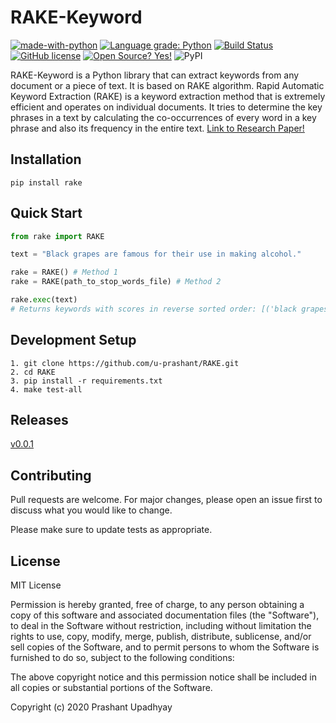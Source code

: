 # RAKE-Keyword

[![made-with-python](https://img.shields.io/badge/language-python-blue)](https://www.python.org/)
[![Language grade: Python](https://img.shields.io/lgtm/grade/python/g/u-prashant/RAKE.svg?logo=lgtm&logoWidth=18&color=blue)](https://lgtm.com/projects/g/u-prashant/RAKE/context:python)
[![Build Status](https://img.shields.io/travis/u-prashant/RAKE?color=blue)](https://travis-ci.com/u-prashant/RAKE)
[![GitHub license](https://img.shields.io/github/license/u-prashant/RAKE?color=blue)](https://github.com/u-prashant/RAKE/blob/master/LICENSE)
[![Open Source? Yes!](https://badgen.net/badge/Open%20Source%20%3F/Yes%21/blue?icon=github)](https://github.com/Naereen/badges/)
![PyPI](https://img.shields.io/pypi/v/rake-keyword?color=blue)


RAKE-Keyword is a Python library that can extract keywords from any document or a piece of text. It is based on RAKE algorithm. Rapid Automatic Keyword Extraction (RAKE) is a keyword extraction method that is extremely efficient and operates on individual documents. It tries to determine the key phrases in a text by calculating the co-occurrences of every word in a key phrase and also its frequency in the entire text. [Link to Research Paper!](https://doi.org/10.1002/9780470689646.ch1)

## Installation
```
pip install rake
```

## Quick Start
```python
from rake import RAKE

text = "Black grapes are famous for their use in making alcohol."

rake = RAKE() # Method 1
rake = RAKE(path_to_stop_words_file) # Method 2 

rake.exec(text)
# Returns keywords with scores in reverse sorted order: [('black grapes', 4.0), ('making alcohol', 4.0), ('famous', 1.0)]
```

## Development Setup
```
1. git clone https://github.com/u-prashant/RAKE.git
2. cd RAKE
3. pip install -r requirements.txt
4. make test-all
```
## Releases

[v0.0.1](https://pypi.org/project/rake-keyword/)

## Contributing
Pull requests are welcome. For major changes, please open an issue first to discuss what you would like to change.

Please make sure to update tests as appropriate.

## License

MIT License

Permission is hereby granted, free of charge, to any person obtaining a copy
of this software and associated documentation files (the "Software"), to deal
in the Software without restriction, including without limitation the rights
to use, copy, modify, merge, publish, distribute, sublicense, and/or sell
copies of the Software, and to permit persons to whom the Software is
furnished to do so, subject to the following conditions:

The above copyright notice and this permission notice shall be included in all
copies or substantial portions of the Software.

Copyright (c) 2020 Prashant Upadhyay
